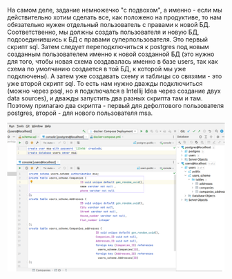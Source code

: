 На самом деле, задание немножечко "с подвохом", а именно - если мы действительно хотим сделать все, как положено на продуктиве, то нам обязательно нужен отдельный пользователь с правами к новой БД. Соответственно, мы должны создать пользователя и новую БД, подсоединившись к БД с правами суперпользователя. Это первый скрипт sql. Затем следует переподключиться к postgres под новым созданным пользователем именно к новой созданной БД (это нужно для того, чтобы новая схема создавалась именно в базе users, так как схема по умолчанию создается в той БД, к которой мы уже подключены). А затем уже создавать схему и таблицы со связями - это уже второй скрипт sql. То есть нам нужно дважды подключиться (можно через psql, но я подключался в Intellij Idea через создание двух data sources), и дважды запустить два разных скрипта там и там. Поэтому прилагаю два скрипта - первый для дефолтового пользователя postgres, второй - для нового пользователя msa.

![img_1.png](img_1.png)